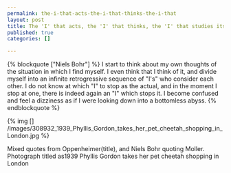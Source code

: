 ```yaml
--- 
permalink: the-i-that-acts-the-i-that-thinks-the-i-that
layout: post
title: The 'I' that acts, the 'I' that thinks, the 'I' that studies itself
published: true
categories: []

---
```

 
{% blockquote ["Niels Bohr"] %}
 I start to think about my own thoughts of the situation in which I find myself. I even think that I think of it, and divide myself into an infinite retrogressive sequence of "I's" who consider each other. I do not know at which "I" to stop as the actual, and in the moment I stop at one, there is indeed again an "I" which stops it. I become confused and feel a dizziness as if I were looking down into a bottomless abyss.
{% endblockquote %}

{% img [] /images/308932_1939_Phyllis_Gordon_takes_her_pet_cheetah_shopping_in_London.jpg %} 

Mixed quotes from Oppenheimer(title), and Niels Bohr quoting Moller. Photograph titled as1939 Phyllis Gordon takes her pet cheetah shopping in London